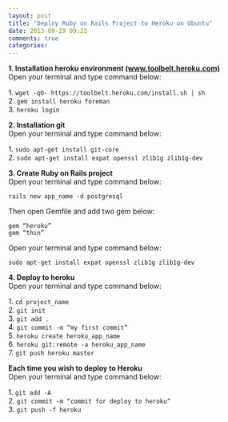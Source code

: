 ```yaml
---
layout: post
title: "Deploy Ruby on Rails Project to Heroku on Ubuntu"
date: 2013-09-29 09:23
comments: true
categories: 
---
```


<!-- **Content start here** -->
<p>
  <strong>1. Installation heroku environment <a href="https://toolbelt.heroku.com/">(www.toolbelt.heroku.com)</a></strong><br/>
  Open your terminal and type command below:<br/>
</p>
<p>
  1. <code>wget -qO- https://toolbelt.heroku.com/install.sh | sh</code><br/>
  2. <code>gem install heroku foreman</code><br/>
  3. <code>heroku login</code><br/>
</p>
<p>
  <strong>2.  Installation git<br/></strong>
  Open your terminal and type command below:<br/>
</p>
<p>
  1. <code>sudo apt-get install git-core</code><br/>
  2. <code>sudo apt-get install expat openssl zlib1g zlib1g-dev</code><br/>
</p>
<p>
  <strong>3. Create Ruby on Rails project<br/></strong>
  Open your terminal and type command below:<br/>
</p>
<p>
  <code>rails new app_name -d postgresql</code><br/>
</p>
<p>
  Then open Gemfile and add two gem below:
</p>
<p>
  <code>gem “heroku”</code><br/>
  <code>gem “thin”</code><br/>
</p>
<p>
  Open your terminal and type command below:<br/>
</p>
<p>
  <code>sudo apt-get install expat openssl zlib1g zlib1g-dev</code><br/>
</p>
<p>
  <strong>4. Deploy to heroku<br/></strong>
  Open your terminal and type command below:<br/>
</p>
<p>
  1. <code>cd project_name</code><br/>
  2. <code>git init</code><br/>
  3. <code>git add .</code><br/>
  4. <code>git commit -m “my first commit”</code><br/>
  5. <code>heroku create heroku_app_name</code><br/>
  6. <code>heroku git:remote -a heroku_app_name</code><br/>
  7. <code>git push heroku master</code><br/>
</p>
<p>
  <strong>Each time you wish to deploy to Heroku<br/></strong>
  Open your terminal and type command below:<br/>
</p>
<p>
  1. <code>git add -A</code><br/>
  2. <code>git commit -m “commit for deploy to heroku”</code><br/>
  3. <code>git push -f heroku</code><br/>
</p>
